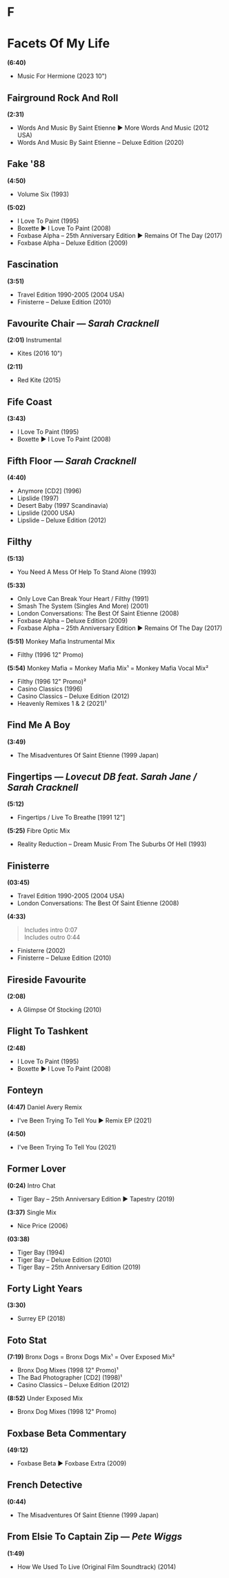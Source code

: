 # F

# Facets Of My Life

**(6:40)**

* Music For Hermione (2023 10")

## Fairground Rock And Roll

**(2:31)**

* Words And Music By Saint Etienne ▶︎ More Words And Music (2012 USA)
* Words And Music By Saint Etienne – Deluxe Edition (2020)

## Fake '88

**(4:50)**

* Volume Six (1993)

**(5:02)**

* I Love To Paint (1995)
* Boxette ▶︎ I Love To Paint (2008)
* Foxbase Alpha – 25th Anniversary Edition ▶︎ Remains Of The Day (2017)
* Foxbase Alpha – Deluxe Edition (2009)

## Fascination

**(3:51)**

* Travel Edition 1990-2005 (2004 USA)
* Finisterre – Deluxe Edition (2010)

## Favourite Chair — *Sarah Cracknell*

**(2:01)** Instrumental

* Kites (2016 10")

**(2:11)**

* Red Kite (2015)

## Fife Coast

**(3:43)**

* I Love To Paint (1995)
* Boxette ▶︎ I Love To Paint (2008)

## Fifth Floor — *Sarah Cracknell*

**(4:40)**

* Anymore [CD2] (1996)
* Lipslide (1997)
* Desert Baby (1997 Scandinavia)
* Lipslide (2000 USA)
* Lipslide – Deluxe Edition (2012)

## Filthy

**(5:13)**

* You Need A Mess Of Help To Stand Alone (1993)

**(5:33)**

* Only Love Can Break Your Heart / Filthy (1991)
* Smash The System (Singles And More) (2001)
* London Conversations: The Best Of Saint Etienne (2008)
* Foxbase Alpha – Deluxe Edition (2009)
* Foxbase Alpha – 25th Anniversary Edition ▶︎ Remains Of The Day (2017)

**(5:51)** Monkey Mafia Instrumental Mix

* Filthy (1996 12" Promo)

**(5:54)** Monkey Mafia = Monkey Mafia Mix¹ = Monkey Mafia Vocal Mix²

* Filthy (1996 12" Promo)²
* Casino Classics (1996)
* Casino Classics – Deluxe Edition (2012)
* Heavenly Remixes 1 & 2 (2021)¹

## Find Me A Boy

**(3:49)**

* The Misadventures Of Saint Etienne (1999 Japan)

## Fingertips — *Lovecut DB feat. Sarah Jane / Sarah Cracknell*

**(5:12)**

* Fingertips / Live To Breathe [1991 12"]

**(5:25)** Fibre Optic Mix

* Reality Reduction – Dream Music From The Suburbs Of Hell (1993)

## Finisterre

**(03:45)**

* Travel Edition 1990-2005 (2004 USA)
* London Conversations: The Best Of Saint Etienne (2008)

**(4:33)**

> Includes intro 0:07  
> Includes outro 0:44

* Finisterre (2002)
* Finisterre – Deluxe Edition (2010)

## Fireside Favourite

**(2:08)**

* A Glimpse Of Stocking (2010)

## Flight To Tashkent

**(2:48)**

* I Love To Paint (1995)
* Boxette ▶︎ I Love To Paint (2008)

## Fonteyn

**(4:47)** Daniel Avery Remix

* I've Been Trying To Tell You ▶︎ Remix EP (2021)

**(4:50)**

* I've Been Trying To Tell You (2021)

## Former Lover

**(0:24)** Intro Chat

* Tiger Bay – 25th Anniversary Edition ▶︎ Tapestry (2019)

**(3:37)** Single Mix

* Nice Price (2006)

**(03:38)**

* Tiger Bay (1994)
* Tiger Bay – Deluxe Edition (2010)
* Tiger Bay – 25th Anniversary Edition (2019)

## Forty Light Years

**(3:30)**

* Surrey EP (2018)

## Foto Stat

**(7:19)** Bronx Dogs = Bronx Dogs Mix¹ = Over Exposed Mix²

* Bronx Dog Mixes (1998 12" Promo)¹
* The Bad Photographer [CD2] (1998)¹
* Casino Classics – Deluxe Edition (2012)

**(8:52)** Under Exposed Mix

* Bronx Dog Mixes (1998 12" Promo)

## Foxbase Beta Commentary

**(49:12)**

* Foxbase Beta ▶︎ Foxbase Extra (2009)

## French Detective

**(0:44)**

* The Misadventures Of Saint Etienne (1999 Japan)

## From Elsie To Captain Zip — *Pete Wiggs*

**(1:49)**

* How We Used To Live (Original Film Soundtrack) (2014)

